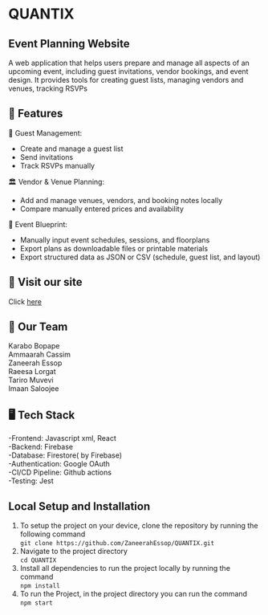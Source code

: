 # QUANTIX

##  Event Planning Website

A web application that helps users prepare and manage all aspects of an upcoming event, including guest invitations, vendor bookings, and event design. It provides tools for creating guest lists, managing vendors and venues, tracking RSVPs


## 🚀 Features
👥 Guest Management:  
- Create and manage a guest list  
- Send invitations  
- Track RSVPs manually  

🏛️ Vendor & Venue Planning:     
- Add and manage venues, vendors, and booking notes locally   
- Compare manually entered prices and availability    

📝 Event Blueprint:   
- Manually input event schedules, sessions, and floorplans      
- Export plans as downloadable files or printable materials   
- Export structured data as JSON or CSV (schedule, guest list, and layout)  

## 🔗 Visit our site
Click [here](https://quantix-production.up.railway.app)

## 👥 Our Team
Karabo Bopape   
Ammaarah Cassim   
Zaneerah Essop   
Raeesa Lorgat   
Tariro Muvevi   
Imaan Saloojee   

## 🖥 Tech Stack 
 -Frontend: Javascript xml, React   
 -Backend: Firebase    
 -Database: Firestore( by Firebase)   
 -Authentication: Google OAuth   
 -CI/CD Pipeline: Github actions      
 -Testing: Jest 

## Local Setup and Installation
1. To setup the project on your device, clone the repository by running the following command\
`git clone https://github.com/ZaneerahEssop/QUANTIX.git`
2. Navigate to the project directory   
`cd QUANTIX`
3. Install all dependencies to run the project locally by running the command    
`npm install`
4. To run the Project, in the project directory you can run the command   
`npm start`

